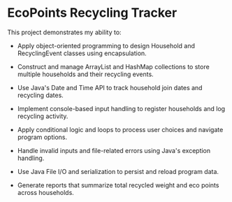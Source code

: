 # EcoPoints Recycling Tracker

This project demonstrates my ability to:
- Apply object-oriented programming to design Household and RecyclingEvent classes using encapsulation.

- Construct and manage ArrayList and HashMap collections to store multiple households and their recycling events.

- Use Java's Date and Time API to track household join dates and recycling dates.

- Implement console-based input handling to register households and log recycling activity.

- Apply conditional logic and loops to process user choices and navigate program options.

- Handle invalid inputs and file-related errors using Java's exception handling.

- Use Java File I/O and serialization to persist and reload program data.

- Generate reports that summarize total recycled weight and eco points across households.